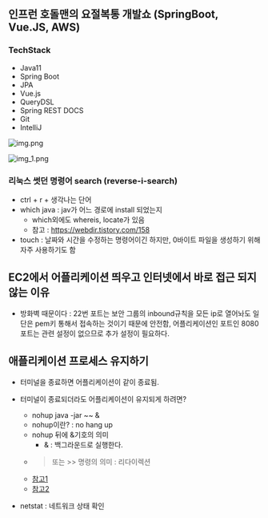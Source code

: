 ## 인프런 호돌맨의 요절복통 개발쇼 (SpringBoot, Vue.JS, AWS)

### TechStack

+ Java11
+ Spring Boot
+ JPA
+ Vue.js
+ QueryDSL
+ Spring REST DOCS
+ Git
+ IntelliJ

![img.png](img.png)

![img_1.png](img_1.png)

### 리눅스 썻던 명령어 search (reverse-i-search)
+ ctrl + r + 생각나는 단어
+ which java : jav가 어느 경로에 install 되었는지
  - which외에도 whereis, locate가 있음
  - 참고 : https://webdir.tistory.com/158
+ touch : 날짜와 시간을 수정하는 명령어이긴 하지만, 0바이트 파일을 생성하기 위해 자주 사용하기도 함

## EC2에서 어플리케이션 띄우고 인터넷에서 바로 접근 되지 않는 이유

+ 방화벽 때문이다 : 22번 포트는 보안 그룹의 inbound규칙을 모든 ip로 열어놔도 일단은 pem키 통해서 접속하는 것이기 때문에 안전함, 어플리케이션인 포트인 8080포트는 관련 설정이 없으므로 추가 설정이 필요하다.

## 애플리케이션 프로세스 유지하기
+ 터미널을 종료하면 어플리케이션이 같이 종료됨. 
+ 터미널이 종료되더라도 어플리케이션이 유지되게 하려면?
  - nohup java -jar ~~ &
  - nohup이란? : no hang up
  - nohup 뒤에 &기호의 의미
    - & : 백그라운드로 실행한다.
  - > 또는 >> 명령의 의미 : 리다이렉션
  - [참고1](https://devnoong.tistory.com/45)
  - [참고2](https://joonyon.tistory.com/entry/%EC%89%BD%EA%B2%8C-%EC%84%A4%EB%AA%85%ED%95%9C-nohup-%EA%B3%BC-%EB%B0%B1%EA%B7%B8%EB%9D%BC%EC%9A%B4%EB%93%9C-%EB%AA%85%EB%A0%B9%EC%96%B4-%EC%82%AC%EC%9A%A9%EB%B2%95)

+ netstat : 네트워크 상태 확인

  
